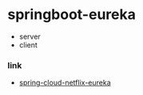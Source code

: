 # springboot-eureka
- server
- client

### link
* [spring-cloud-netflix-eureka](https://www.baeldung.com/spring-cloud-netflix-eureka)
